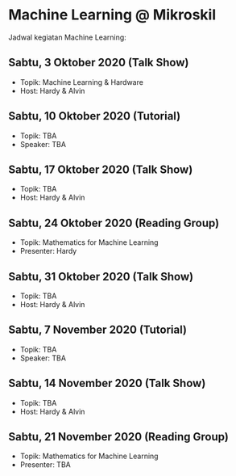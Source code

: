 # Machine Learning @ Mikroskil
Jadwal kegiatan Machine Learning:

## Sabtu, 3 Oktober 2020 (Talk Show)
- Topik: Machine Learning & Hardware
- Host: Hardy & Alvin

## Sabtu, 10 Oktober 2020 (Tutorial)
- Topik: TBA
- Speaker: TBA

## Sabtu, 17 Oktober 2020 (Talk Show)
- Topik: TBA
- Host: Hardy & Alvin


## Sabtu, 24 Oktober 2020 (Reading Group)
- Topik: Mathematics for Machine Learning
- Presenter: Hardy

## Sabtu, 31 Oktober 2020 (Talk Show)
- Topik: TBA
- Host: Hardy & Alvin

## Sabtu, 7 November 2020 (Tutorial)
- Topik: TBA
- Speaker: TBA

## Sabtu, 14 November 2020 (Talk Show)
- Topik: TBA
- Host: Hardy & Alvin


## Sabtu, 21 November 2020 (Reading Group)
- Topik: Mathematics for Machine Learning
- Presenter: TBA
